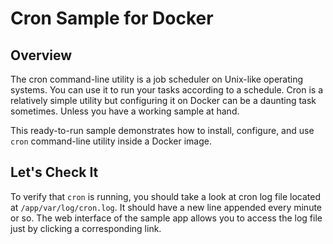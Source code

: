 # Cron Sample for Docker

## Overview

The cron command-line utility is a job scheduler on Unix-like operating systems.
You can use it to run your tasks according to a schedule.
Cron is a relatively simple utility but configuring it on Docker can be a daunting task sometimes.
Unless you have a working sample at hand.

This ready-to-run sample demonstrates how to install, configure, and use `cron` command-line utility inside a Docker image.

## Let's Check It

To verify that `cron` is running, you should take a look at cron log file located at `/app/var/log/cron.log`.
It should have a new line appended every minute or so.
The web interface of the sample app allows you to access the log file just by clicking a corresponding link.
